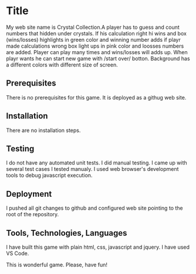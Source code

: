 # Title
My web site name is Crystal Collection.A player has to guess and count numbers that hidden under crystals. If his calculation right hi wins and box (wins/losses) highlights in green color  and winning number adds if playr made calculations wrong box light ups in pink color and loosses numbers are  added.
Player can play many times and wins/losses will adds up. When playr wants he can start new game with /start over/ botton.
Background has a different colors with different size of screen.

 ## Prerequisites
There is no prerequisites for this game. It is deployed as a githug web site.

## Installation
There are no installation steps.

## Testing
I do not have any automated unit tests. I did manual testing.
I came up with several test cases I tested manualy.
I used web browser's development tools to debug javascript execution.

## Deployment
I pushed all git changes to github and configured web site pointing to the root of the repository.

## Tools, Technologies, Languages
I have built this game with plain html, css,  javascript and jquery. I have used VS Code.

This is wonderful game. Please, have fun!
